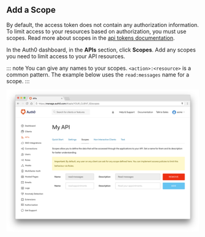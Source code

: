 ## Add a Scope

By default, the access token does not contain any authorization information. To limit access to your resources based on authorization, you must use scopes. Read more about scopes in the  [api tokens documentation](https://auth0.com/docs/api-auth/tutorials/adoption/api-tokens).

In the Auth0 dashboard, in the **APIs** section, click **Scopes**. Add any scopes you need to limit access to your API resources.

::: note
You can give any names to your scopes. `<action>:<resource>` is a common pattern. The example below uses the `read:messages` name for a scope.
:::

![create scope](/media/articles/api-auth/create-scope.png)